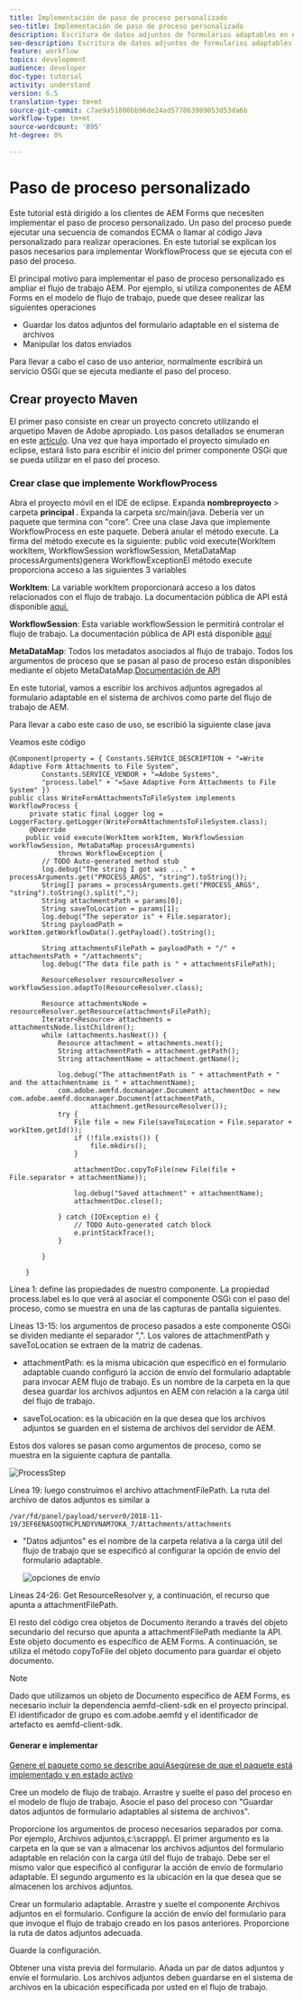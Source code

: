 ```yaml
---
title: Implementación de paso de proceso personalizado
seo-title: Implementación de paso de proceso personalizado
description: Escritura de datos adjuntos de formularios adaptables en el sistema de archivos mediante el paso de proceso personalizado
seo-description: Escritura de datos adjuntos de formularios adaptables en el sistema de archivos mediante el paso de proceso personalizado
feature: workflow
topics: development
audience: developer
doc-type: tutorial
activity: understand
version: 6.5
translation-type: tm+mt
source-git-commit: c7ae9a51800bb96de24ad577863989053d53da6b
workflow-type: tm+mt
source-wordcount: '895'
ht-degree: 0%

---
```



# Paso de proceso personalizado

Este tutorial está dirigido a los clientes de AEM Forms que necesiten implementar el paso de proceso personalizado. Un paso del proceso puede ejecutar una secuencia de comandos ECMA o llamar al código Java personalizado para realizar operaciones. En este tutorial se explican los pasos necesarios para implementar WorkflowProcess que se ejecuta con el paso del proceso.

El principal motivo para implementar el paso de proceso personalizado es ampliar el flujo de trabajo AEM. Por ejemplo, si utiliza componentes de AEM Forms en el modelo de flujo de trabajo, puede que desee realizar las siguientes operaciones

* Guardar los datos adjuntos del formulario adaptable en el sistema de archivos
* Manipular los datos enviados

Para llevar a cabo el caso de uso anterior, normalmente escribirá un servicio OSGi que se ejecuta mediante el paso del proceso.

## Crear proyecto Maven

El primer paso consiste en crear un proyecto concreto utilizando el arquetipo Maven de Adobe apropiado. Los pasos detallados se enumeran en este [artículo](https://helpx.adobe.com/experience-manager/using/maven_arch13.html). Una vez que haya importado el proyecto simulado en eclipse, estará listo para escribir el inicio del primer componente OSGi que se pueda utilizar en el paso del proceso.


### Crear clase que implemente WorkflowProcess

Abra el proyecto móvil en el IDE de eclipse. Expanda **nombreproyecto** > carpeta **principal** . Expanda la carpeta src/main/java. Debería ver un paquete que termina con &quot;core&quot;. Cree una clase Java que implemente WorkflowProcess en este paquete. Deberá anular el método execute. La firma del método execute es la siguiente: public void execute(WorkItem workItem, WorkflowSession workflowSession, MetaDataMap processArguments)genera WorkflowExceptionEl método execute proporciona acceso a las siguientes 3 variables

**WorkItem**: La variable workItem proporcionará acceso a los datos relacionados con el flujo de trabajo. La documentación pública de API está disponible [aquí.](https://helpx.adobe.com/experience-manager/6-3/sites/developing/using/reference-materials/diff-previous/changes/com.adobe.granite.workflow.WorkflowSession.html)

**WorkflowSession**: Esta variable workflowSession le permitirá controlar el flujo de trabajo. La documentación pública de API está disponible [aquí](https://helpx.adobe.com/experience-manager/6-3/sites/developing/using/reference-materials/diff-previous/changes/com.adobe.granite.workflow.WorkflowSession.html)

**MetaDataMap**: Todos los metadatos asociados al flujo de trabajo. Todos los argumentos de proceso que se pasan al paso de proceso están disponibles mediante el objeto MetaDataMap.[Documentación de API](https://helpx.adobe.com/experience-manager/6-5/sites/developing/using/reference-materials/javadoc/com/adobe/granite/workflow/metadata/MetaDataMap.html)

En este tutorial, vamos a escribir los archivos adjuntos agregados al formulario adaptable en el sistema de archivos como parte del flujo de trabajo de AEM.

Para llevar a cabo este caso de uso, se escribió la siguiente clase java

Veamos este código

```
@Component(property = { Constants.SERVICE_DESCRIPTION + "=Write Adaptive Form Attachments to File System",
        Constants.SERVICE_VENDOR + "=Adobe Systems",
        "process.label" + "=Save Adaptive Form Attachments to File System" })
public class WriteFormAttachmentsToFileSystem implements WorkflowProcess {
     private static final Logger log = LoggerFactory.getLogger(WriteFormAttachmentsToFileSystem.class);
     @Override
    public void execute(WorkItem workItem, WorkflowSession workflowSession, MetaDataMap processArguments)
            throws WorkflowException {
        // TODO Auto-generated method stub
        log.debug("The string I got was ..." + processArguments.get("PROCESS_ARGS", "string").toString());
        String[] params = processArguments.get("PROCESS_ARGS", "string").toString().split(",");
        String attachmentsPath = params[0];
        String saveToLocation = params[1];
        log.debug("The seperator is" + File.separator);
        String payloadPath = workItem.getWorkflowData().getPayload().toString();
 
        String attachmentsFilePath = payloadPath + "/" + attachmentsPath + "/attachments";
        log.debug("The data file path is " + attachmentsFilePath);
 
        ResourceResolver resourceResolver = workflowSession.adaptTo(ResourceResolver.class);
 
        Resource attachmentsNode = resourceResolver.getResource(attachmentsFilePath);
        Iterator<Resource> attachments = attachmentsNode.listChildren();
        while (attachments.hasNext()) {
            Resource attachment = attachments.next();
            String attachmentPath = attachment.getPath();
            String attachmentName = attachment.getName();
 
            log.debug("The attachmentPath is " + attachmentPath + " and the attachmentname is " + attachmentName);
            com.adobe.aemfd.docmanager.Document attachmentDoc = new com.adobe.aemfd.docmanager.Document(attachmentPath,
                    attachment.getResourceResolver());
            try {
                File file = new File(saveToLocation + File.separator + workItem.getId());
                if (!file.exists()) {
                    file.mkdirs();
                }
 
                attachmentDoc.copyToFile(new File(file + File.separator + attachmentName));
 
                log.debug("Saved attachment" + attachmentName);
                attachmentDoc.close();
 
            } catch (IOException e) {
                // TODO Auto-generated catch block
                e.printStackTrace();
            }
 
        }
 
    }
```

Línea 1: define las propiedades de nuestro componente. La propiedad process.label es lo que verá al asociar el componente OSGi con el paso del proceso, como se muestra en una de las capturas de pantalla siguientes.

Líneas 13-15: los argumentos de proceso pasados a este componente OSGi se dividen mediante el separador &quot;,&quot;. Los valores de attachmentPath y saveToLocation se extraen de la matriz de cadenas.

* attachmentPath: es la misma ubicación que especificó en el formulario adaptable cuando configuró la acción de envío del formulario adaptable para invocar AEM flujo de trabajo. Es un nombre de la carpeta en la que desea guardar los archivos adjuntos en AEM con relación a la carga útil del flujo de trabajo.

* saveToLocation: es la ubicación en la que desea que los archivos adjuntos se guarden en el sistema de archivos del servidor de AEM.

Estos dos valores se pasan como argumentos de proceso, como se muestra en la siguiente captura de pantalla.

![ProcessStep](assets/implement-process-step.gif)


Línea 19: luego construimos el archivo attachmentFilePath. La ruta del archivo de datos adjuntos es similar a

    /var/fd/panel/payload/server0/2018-11-19/3EF6ENASOQTHCPLNDYVNAM7OKA_7/Attachments/attachments

* &quot;Datos adjuntos&quot; es el nombre de la carpeta relativa a la carga útil del flujo de trabajo que se especificó al configurar la opción de envío del formulario adaptable.

   ![opciones de envío](assets/af-submit-options.gif)

Líneas 24-26: Get ResourceResolver y, a continuación, el recurso que apunta a attachmentFilePath.

El resto del código crea objetos de Documento iterando a través del objeto secundario del recurso que apunta a attachmentFilePath mediante la API. Este objeto documento es específico de AEM Forms. A continuación, se utiliza el método copyToFile del objeto documento para guardar el objeto documento.

>[!NOTE]
Dado que utilizamos un objeto de Documento específico de AEM Forms, es necesario incluir la dependencia aemfd-client-sdk en el proyecto principal. El identificador de grupo es com.adobe.aemfd y el identificador de artefacto es aemfd-client-sdk.

#### Generar e implementar

[Genere el paquete como se describe aquí](https://helpx.adobe.com/experience-manager/using/maven_arch13.html#BuildtheOSGibundleusingMaven)[Asegúrese de que el paquete está implementado y en estado activo](http://localhost:450/system/console/bundles)

Cree un modelo de flujo de trabajo. Arrastre y suelte el paso del proceso en el modelo de flujo de trabajo. Asocie el paso del proceso con &quot;Guardar datos adjuntos de formulario adaptables al sistema de archivos&quot;.

Proporcione los argumentos de proceso necesarios separados por coma. Por ejemplo, Archivos adjuntos,c:\\scrappp\\. El primer argumento es la carpeta en la que se van a almacenar los archivos adjuntos del formulario adaptable en relación con la carga útil del flujo de trabajo. Debe ser el mismo valor que especificó al configurar la acción de envío de formulario adaptable. El segundo argumento es la ubicación en la que desea que se almacenen los archivos adjuntos.

Crear un formulario adaptable. Arrastre y suelte el componente Archivos adjuntos en el formulario. Configure la acción de envío del formulario para que invoque el flujo de trabajo creado en los pasos anteriores. Proporcione la ruta de datos adjuntos adecuada.

Guarde la configuración.

Obtener una vista previa del formulario. Añada un par de datos adjuntos y envíe el formulario. Los archivos adjuntos deben guardarse en el sistema de archivos en la ubicación especificada por usted en el flujo de trabajo.

